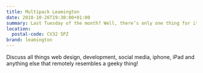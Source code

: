 ```yaml
---
title: Multipack Leamington
date: 2010-10-26T19:30:00+01:00
summary: Last Tuesday of the month? Well, there’s only one thing for it! Join us for a few beers and some food (if you want) at Leamington’s Multipack Social.
location:
  postal-code: CV32 5PZ
brand: leamington
---
```

Discuss all things web design, development, social media, iphone, iPad and anything else that remotely resembles a geeky thing!
